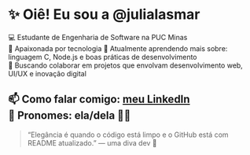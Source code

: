 # ✨ Oiê! Eu sou a @julialasmar

💻 Estudante de Engenharia de Software na PUC Minas  
🎨 Apaixonada por tecnologia 
🌱 Atualmente aprendendo mais sobre: linguagem C, Node.js e boas práticas de desenvolvimento  
🤝 Buscando colaborar em projetos que envolvam desenvolvimento web, UI/UX e inovação digital  

📫 Como falar comigo: [meu LinkedIn](https://www.linkedin.com/in/seu-usuario-aqui)  
🌸 Pronomes: ela/dela 💅✨  
---
> “Elegância é quando o código está limpo e o GitHub está com README atualizado.” — uma diva dev 💖
